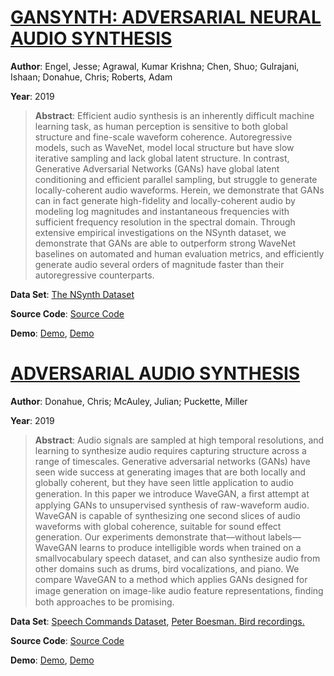 #  [GANSYNTH: ADVERSARIAL NEURAL AUDIO SYNTHESIS](https://arxiv.org/abs/1902.08710)
**Author**: Engel, Jesse; Agrawal, Kumar Krishna; Chen, Shuo; Gulrajani, Ishaan; Donahue, Chris; Roberts, Adam

**Year**: 2019
>**Abstract**: Efficient audio synthesis is an inherently difficult machine learning task, as human perception is sensitive to both global structure and fine-scale waveform coherence. Autoregressive models, such as WaveNet, model local structure but have slow iterative sampling and lack global latent structure. In contrast, Generative Adversarial Networks (GANs) have global latent conditioning and efficient parallel sampling, but struggle to generate locally-coherent audio waveforms. Herein, we demonstrate that GANs can in fact generate high-fidelity and locally-coherent audio by modeling log magnitudes and instantaneous frequencies with sufficient frequency resolution in the spectral domain. Through extensive empirical investigations on the NSynth dataset, we demonstrate that GANs are able to outperform strong WaveNet baselines on automated and human evaluation metrics, and efficiently generate audio several orders of magnitude faster than their autoregressive counterparts.

**Data Set**: [The NSynth Dataset](https://magenta.tensorflow.org/datasets/nsynth)

**Source Code**: [Source Code](https://github.com/tensorflow/magenta/tree/master/magenta/models/gansynth)

**Demo**: [Demo](https://colab.research.google.com/notebooks/magenta/gansynth/gansynth_demo.ipynb), [Demo](https://storage.googleapis.com/magentadata/papers/gansynth/index.html)

#  [ADVERSARIAL AUDIO SYNTHESIS](https://arxiv.org/abs/1802.04208)
**Author**: Donahue, Chris; McAuley, Julian; Puckette, Miller

**Year**: 2019
>**Abstract**: Audio signals are sampled at high temporal resolutions, and learning to synthesize audio requires capturing structure across a range of timescales. Generative adversarial networks (GANs) have seen wide success at generating images that are both locally and globally coherent, but they have seen little application to audio generation. In this paper we introduce WaveGAN, a ﬁrst attempt at applying GANs to unsupervised synthesis of raw-waveform audio. WaveGAN is capable of synthesizing one second slices of audio waveforms with global coherence, suitable for sound effect generation. Our experiments demonstrate that—without labels—WaveGAN learns to produce intelligible words when trained on a smallvocabulary speech dataset, and can also synthesize audio from other domains such as drums, bird vocalizations, and piano. We compare WaveGAN to a method which applies GANs designed for image generation on image-like audio feature representations, ﬁnding both approaches to be promising.

**Data Set**: [Speech Commands Dataset](https://ai.googleblog.com/2017/08/launching-speech-commands-dataset.html), [Peter Boesman. Bird recordings.](https://www.xeno-canto.org/contributor/OOECIWCSWV)

**Source Code**: [Source Code](https://github.com/chrisdohue/wavegan)

**Demo**: [Demo](https://chrisdohue.com/wavegan_examples/), [Demo](https://chrisdohue.com/wavegan/)

